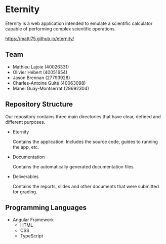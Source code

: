 # Eternity

Eternity is a web application intended to emulate a scientific calculator capable of performing complex scientific operations.

https://mattl75.github.io/eternity/

## Team

* Mathieu Lajoie (40026331)
* Olivier Hébert (40051654)
* Jason Brennan (27793928)
* Charles-Antoine Guité (40063098)
* Manel Guay-Montserrat (29692304)

## Repository Structure

Our repository contains three main directories that have clear, defined and different purposes.

* Eternity

    Contains the application. Includes the source code, guides to running the app, etc.

* Documentation

    Contains the automatically generated documentation files.
    
* Deliverables

    Contains the reports, slides and other documents that were submitted for grading.

## Programming Languages

* Angular Framework
    * HTML
    * CSS
    * TypeScript
